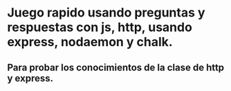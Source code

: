 # Juego rapido usando preguntas y respuestas con js, http, usando express, nodaemon y chalk.

## Para probar los conocimientos de la clase de http y express.
